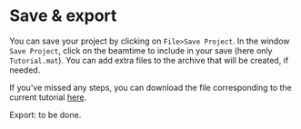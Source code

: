 # Save & export

You can save your project by clicking on `File>Save Project`. In the window `Save Project`, click on the beamtime to include in your save (here only `Tutorial.mat`). You can add extra files to the archive that will be created, if needed.

If you've missed any steps, you can download the file corresponding to the current tutorial [here](../../../_static/giwaxs/gidvis/tutorial.GIDzip).

Export: to be done.
